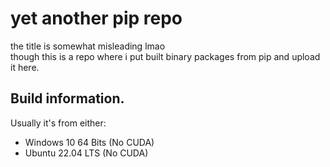 # yet another pip repo

the title is somewhat misleading lmao  
though this is a repo where i put built binary packages from pip and upload it here.  

## Build information.
Usually it's from either:  
- Windows 10 64 Bits (No CUDA)
- Ubuntu 22.04 LTS (No CUDA)
